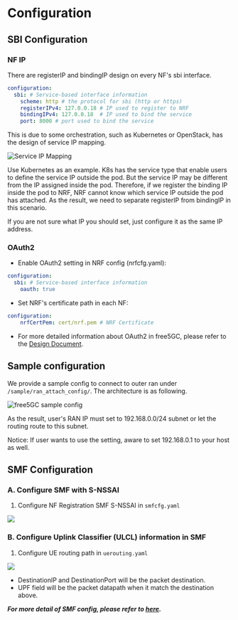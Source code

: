 <!-- Google tag (gtag.js) --> <script async src="https://www.googletagmanager.com/gtag/js?id=G-JETJ7TJ805"></script> <script> window.dataLayer = window.dataLayer || []; function gtag(){dataLayer.push(arguments);} gtag('js', new Date()); gtag('config', 'G-JETJ7TJ805'); </script>

# Configuration

## SBI Configuration

### NF IP

There are registerIP and bindingIP design on every NF's sbi interface.

```yaml
configuration:
  sbi: # Service-based interface information
    scheme: http # the protocol for sbi (http or https)
    registerIPv4: 127.0.0.18 # IP used to register to NRF
    bindingIPv4: 127.0.0.18  # IP used to bind the service
    port: 8000 # port used to bind the service
```

This is due to some orchestration, such as Kubernetes or OpenStack, has the design of service IP mapping.

![Service IP Mapping](https://i.imgur.com/pvimSfV.png)

Use Kubernetes as an example. K8s has the service type that enable users to define the service IP outside the pod. But the service IP may be different from the IP assigned inside the pod. Therefore, if we register the binding IP inside the pod to NRF, NRF cannot know which service IP outside the pod has attached. As the result, we need to separate registerIP from bindingIP in this scenario.

If you are not sure what IP you should set, just configure it as the same IP address.

### OAuth2

- Enable OAuth2 setting in NRF config (nrfcfg.yaml):
```yaml
configuration:
  sbi: # Service-based interface information
    oauth: true
```
- Set NRF's certificate path in each NF:
```yaml
configuration:
    nrfCertPem: cert/nrf.pem # NRF Certificate
```
- For more detailed information about OAuth2 in free5GC, please refer to the [Design Document](./OAuth2/OAuth2Design.md).

## Sample configuration

We provide a sample config to connect to outer ran under `/sample/ran_attach_config/`. The architecture is as following.

![free5GC sample config](https://i.imgur.com/sCASTJY.png)

As the result, user's RAN IP must set to 192.168.0.0/24 subnet or let the routing route to this subnet.

Notice: If user wants to use the setting, aware to set 192.168.0.1 to your host as well.

## SMF Configuration

### A. Configure SMF with S-NSSAI
1. Configure NF Registration SMF S-NSSAI in `smfcfg.yaml`

![](https://i.imgur.com/Qbx3yHn.png)

### B. Configure Uplink Classifier (ULCL) information in SMF

1. Configure UE routing path in `uerouting.yaml`

![](https://i.imgur.com/jmGjIGG.png)

* DestinationIP and DestinationPort will be the packet destination.
* UPF field will be the packet datapath when it match the destination above.

***For more detail of SMF config, please refer to [here](./SMF-Config.md).***
